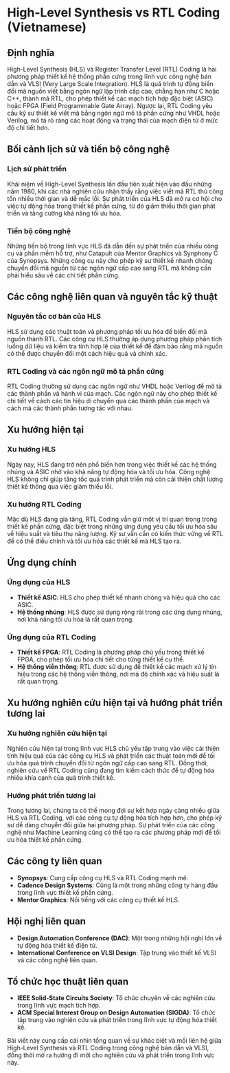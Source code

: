 # High-Level Synthesis vs RTL Coding (Vietnamese)

## Định nghĩa

High-Level Synthesis (HLS) và Register Transfer Level (RTL) Coding là hai phương pháp thiết kế hệ thống phần cứng trong lĩnh vực công nghệ bán dẫn và VLSI (Very Large Scale Integration). HLS là quá trình tự động biến đổi mã nguồn viết bằng ngôn ngữ lập trình cấp cao, chẳng hạn như C hoặc C++, thành mã RTL, cho phép thiết kế các mạch tích hợp đặc biệt (ASIC) hoặc FPGA (Field Programmable Gate Array). Ngược lại, RTL Coding yêu cầu kỹ sư thiết kế viết mã bằng ngôn ngữ mô tả phần cứng như VHDL hoặc Verilog, mô tả rõ ràng các hoạt động và trạng thái của mạch điện tử ở mức độ chi tiết hơn.

## Bối cảnh lịch sử và tiến bộ công nghệ

### Lịch sử phát triển

Khái niệm về High-Level Synthesis lần đầu tiên xuất hiện vào đầu những năm 1980, khi các nhà nghiên cứu nhận thấy rằng việc viết mã RTL thủ công tốn nhiều thời gian và dễ mắc lỗi. Sự phát triển của HLS đã mở ra cơ hội cho việc tự động hóa trong thiết kế phần cứng, từ đó giảm thiểu thời gian phát triển và tăng cường khả năng tối ưu hóa.

### Tiến bộ công nghệ

Những tiến bộ trong lĩnh vực HLS đã dẫn đến sự phát triển của nhiều công cụ và phần mềm hỗ trợ, như Catapult của Mentor Graphics và Synphony C của Synopsys. Những công cụ này cho phép kỹ sư thiết kế nhanh chóng chuyển đổi mã nguồn từ các ngôn ngữ cấp cao sang RTL mà không cần phải hiểu sâu về các chi tiết phần cứng.

## Các công nghệ liên quan và nguyên tắc kỹ thuật

### Nguyên tắc cơ bản của HLS

HLS sử dụng các thuật toán và phương pháp tối ưu hóa để biến đổi mã nguồn thành RTL. Các công cụ HLS thường áp dụng phương pháp phân tích luồng dữ liệu và kiểm tra tính hợp lệ của thiết kế để đảm bảo rằng mã nguồn có thể được chuyển đổi một cách hiệu quả và chính xác.

### RTL Coding và các ngôn ngữ mô tả phần cứng

RTL Coding thường sử dụng các ngôn ngữ như VHDL hoặc Verilog để mô tả các thành phần và hành vi của mạch. Các ngôn ngữ này cho phép thiết kế chi tiết về cách các tín hiệu di chuyển qua các thành phần của mạch và cách mà các thành phần tương tác với nhau.

## Xu hướng hiện tại

### Xu hướng HLS

Ngày nay, HLS đang trở nên phổ biến hơn trong việc thiết kế các hệ thống nhúng và ASIC nhờ vào khả năng tự động hóa và tối ưu hóa. Công nghệ HLS không chỉ giúp tăng tốc quá trình phát triển mà còn cải thiện chất lượng thiết kế thông qua việc giảm thiểu lỗi.

### Xu hướng RTL Coding

Mặc dù HLS đang gia tăng, RTL Coding vẫn giữ một vị trí quan trọng trong thiết kế phần cứng, đặc biệt trong những ứng dụng yêu cầu tối ưu hóa sâu về hiệu suất và tiêu thụ năng lượng. Kỹ sư vẫn cần có kiến thức vững về RTL để có thể điều chỉnh và tối ưu hóa các thiết kế mà HLS tạo ra.

## Ứng dụng chính

### Ứng dụng của HLS

- **Thiết kế ASIC**: HLS cho phép thiết kế nhanh chóng và hiệu quả cho các ASIC.
- **Hệ thống nhúng**: HLS được sử dụng rộng rãi trong các ứng dụng nhúng, nơi khả năng tối ưu hóa là rất quan trọng.

### Ứng dụng của RTL Coding

- **Thiết kế FPGA**: RTL Coding là phương pháp chủ yếu trong thiết kế FPGA, cho phép tối ưu hóa chi tiết cho từng thiết kế cụ thể.
- **Hệ thống viễn thông**: RTL được sử dụng để thiết kế các mạch xử lý tín hiệu trong các hệ thống viễn thông, nơi mà độ chính xác và hiệu suất là rất quan trọng.

## Xu hướng nghiên cứu hiện tại và hướng phát triển tương lai

### Xu hướng nghiên cứu hiện tại

Nghiên cứu hiện tại trong lĩnh vực HLS chủ yếu tập trung vào việc cải thiện tính hiệu quả của các công cụ HLS và phát triển các thuật toán mới để tối ưu hóa quá trình chuyển đổi từ ngôn ngữ cấp cao sang RTL. Đồng thời, nghiên cứu về RTL Coding cũng đang tìm kiếm cách thức để tự động hóa nhiều khía cạnh của quá trình thiết kế.

### Hướng phát triển tương lai

Trong tương lai, chúng ta có thể mong đợi sự kết hợp ngày càng nhiều giữa HLS và RTL Coding, với các công cụ tự động hóa tích hợp hơn, cho phép kỹ sư dễ dàng chuyển đổi giữa hai phương pháp. Sự phát triển của các công nghệ như Machine Learning cũng có thể tạo ra các phương pháp mới để tối ưu hóa thiết kế phần cứng.

## Các công ty liên quan

- **Synopsys**: Cung cấp công cụ HLS và RTL Coding mạnh mẽ.
- **Cadence Design Systems**: Cũng là một trong những công ty hàng đầu trong lĩnh vực thiết kế phần cứng.
- **Mentor Graphics**: Nổi tiếng với các công cụ thiết kế HLS.

## Hội nghị liên quan

- **Design Automation Conference (DAC)**: Một trong những hội nghị lớn về tự động hóa thiết kế điện tử.
- **International Conference on VLSI Design**: Tập trung vào thiết kế VLSI và các công nghệ liên quan.

## Tổ chức học thuật liên quan

- **IEEE Solid-State Circuits Society**: Tổ chức chuyên về các nghiên cứu trong lĩnh vực mạch tích hợp.
- **ACM Special Interest Group on Design Automation (SIGDA)**: Tổ chức tập trung vào nghiên cứu và phát triển trong lĩnh vực tự động hóa thiết kế. 

Bài viết này cung cấp cái nhìn tổng quan về sự khác biệt và mối liên hệ giữa High-Level Synthesis và RTL Coding trong công nghệ bán dẫn và VLSI, đồng thời mở ra hướng đi mới cho nghiên cứu và phát triển trong lĩnh vực này.